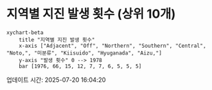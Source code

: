 # 지역별 지진 발생 횟수 (상위 10개)

```mermaid
xychart-beta
    title "지역별 지진 발생 횟수"
    x-axis ["Adjacent", "Off", "Northern", "Southern", "Central", "Noto,", "미분류", "Kiisuido", "Hyuganada", "Aizu,"]
    y-axis "발생 횟수" 0 --> 1978
    bar [1976, 66, 15, 12, 7, 7, 6, 5, 5, 5]
```

업데이트 시간: 2025-07-20 16:04:20
